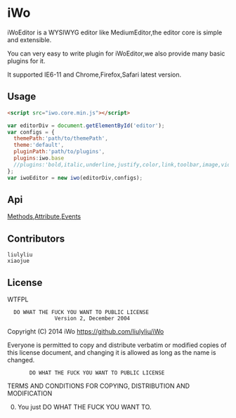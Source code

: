 iWo
===

iWoEditor is a WYSIWYG editor like MediumEditor,the editor core is simple and extensible.

You can very easy to write plugin for iWoEditor,we also provide many basic plugins for it.

It supported IE6-11 and Chrome,Firefox,Safari latest version.

## Usage

```html
<script src="iwo.core.min.js"></script>
```

```javascript
var editorDiv = document.getElementById('editor');
var configs = {
  themePath:'path/to/themePath',
  theme:'default',
  pluginPath:'path/to/plugins',
  plugins:iwo.base
  //plugins:'bold,italic,underline,justify,color,link,toolbar,image,video,music,http://my.domain/path/to/someplugin.js'
};
var iwoEditor = new iwo(editorDiv,configs);
```

## Api

[Methods](docs/methods.md),[Attribute](docs/attribues.md),[Events](docs/events.md)

## Contributors

```
liulyliu
xiaojue
```

## License

WTFPL

      DO WHAT THE FUCK YOU WANT TO PUBLIC LICENSE
                   Version 2, December 2004

Copyright (C) 2014 iWo <https://github.com/liulyliu/iWo>

Everyone is permitted to copy and distribute verbatim or modified
copies of this license document, and changing it is allowed as long
as the name is changed.

           DO WHAT THE FUCK YOU WANT TO PUBLIC LICENSE
  TERMS AND CONDITIONS FOR COPYING, DISTRIBUTION AND MODIFICATION

 0. You just DO WHAT THE FUCK YOU WANT TO.
